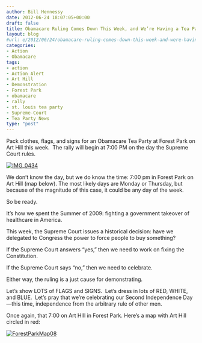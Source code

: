 ```yaml
---
author: Bill Hennessy
date: 2012-06-24 18:07:05+00:00
draft: false
title: Obamacare Ruling Comes Down This Week, and We’re Having a Tea Party
layout: blog
#url: e/2012/06/24/obamacare-ruling-comes-down-this-week-and-were-having-a-tea-party/
categories:
- Action
- Obamacare
tags:
- action
- Action Alert
- Art Hill
- Demonstration
- Forest Park
- obamacare
- rally
- st. louis tea party
- Supreme-Court
- Tea Party News
type: "post"
---
```


Pack clothes, flags, and signs for an Obamacare Tea Party at Forest Park on Art Hill this week.  The rally will begin at 7:00 PM on the day the Supreme Court rules.

[![IMG_0434](https://ludicrite.files.wordpress.com/2012/06/img_0434_thumb.jpg)
](https://ludicrite.files.wordpress.com/2012/06/img_0434.jpg)

We don’t know the day, but we do know the time: 7:00 pm in Forest Park on Art Hill (map below). The most likely days are Monday or Thursday, but because of the magnitude of this case, it could be any day of the week.

So be ready.

It’s how we spent the Summer of 2009: fighting a government takeover of healthcare in America.

This week, the Supreme Court issues a historical decision: have we delegated to Congress the power to force people to buy something?

If the Supreme Court answers “yes,” then we need to work on fixing the Constitution.

If the Supreme Court says “no,” then we need to celebrate.

Either way, the ruling is a just cause for demonstrating.

Let’s show LOTS of FLAGS and SIGNS.  Let’s dress in lots of RED, WHITE, and BLUE.  Let’s pray that we’re celebrating our Second Independence Day—this time, independence from the arbitrary rule of other men.

Once again, that 7:00 on Art HIll in Forest Park. Here’s a map with Art Hill circled in red:

[![ForestParkMap08](https://ludicrite.files.wordpress.com/2012/06/forestparkmap08_thumb.png)
](https://ludicrite.files.wordpress.com/2012/06/forestparkmap08.png)
